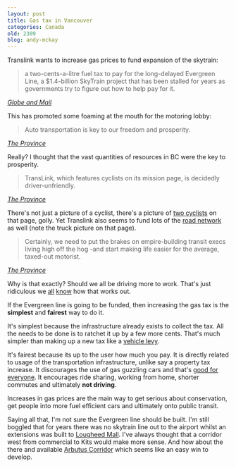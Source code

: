 ```yaml
---
layout: post
title: Gas tax in Vancouver
categories: Canada
old: 2309
blog: andy-mckay
---
```

<p>Translink wants to increase gas prices to fund expansion of the skytrain:</p>
<blockquote>a two-cents-a-litre fuel tax to pay for the long-delayed Evergreen Line, a $1.4-billion SkyTrain project that has been stalled for years as governments try to figure out how to help pay for it.</blockquote>
<cite><a href="http://www.theglobeandmail.com/news/national/british-columbia/bc-politics/mayors-propose-gas-tax-to-fund-transit-line/article2088944/">Globe and Mail</a></cite>
<p>This has promoted some foaming at the mouth for the motoring lobby:</p>
<blockquote>Auto transportation is key to our freedom and prosperity.</blockquote>
<cite><a href="http://www.theprovince.com/news/vancouver/speaks+taxed+motorist/5082608/story.html">The Province</a></cite>
<p>Really? I thought that the vast quantities of resources in BC were the key to prosperity.</p>
<blockquote>TransLink, which features cyclists on its mission page, is decidedly driver-unfriendly.</blockquote>
<cite><a href="http://www.theprovince.com/news/vancouver/speaks+taxed+motorist/5082608/story.html">The Province</a></cite>
<p>There's not just a picture of a cyclist, there's a picture of <a href="http://www.translink.ca/en/About-TransLink/Corporate-Overview/Vision-Mission-and-Values.aspx">two cyclists</a> on that page, golly. Yet Translink also seems to fund lots of the <a href="http://www.translink.ca/en/Driving/Roads-and-Bridges.aspx">road network</a> as well (note the truck picture on that page).</p>
<blockquote>Certainly, we need to put the brakes on empire-building transit execs living high off the hog -and start making life easier for the average, taxed-out motorist.</blockquote>
<cite><a href="http://www.theprovince.com/news/vancouver/speaks+taxed+motorist/5082608/story.html">The Province</a></cite>
<p>Why is that exactly? Should we all be driving more to work. That's just ridiculous we <a href="http://cars.uk.msn.com/features/photos.aspx?cp-documentid=158229620&page=15">all</a> <a href="http://www.thestar.com/news/gta/transportation/article/787400--toronto-commuting-times-worst-of-19-major-cities-study-says">know</a> how that works out.</p>
<p>If the Evergreen line is going to be funded, then increasing the gas tax is the <b>simplest</b> and <b>fairest</b> way to do it.</p>
<p>It's simplest because the infrastructure already exists to collect the tax. All the needs to be done is to ratchet it up by a few more cents. That's much simpler than making up a new tax like a <a href="http://www.canada.com/vancouversun/news/westcoastnews/story.html?id=045c1af2-a245-4f2f-bb3f-0aab89ae6711">vehicle levy</a>.</p>
<p>It's fairest because its up to the user how much you pay. It is directly related to usage of the transportation infrastructure, unlike say a property tax increase. It discourages the use of gas guzzling cars and that's <a href="https://www.google.com/search?sourceid=chrome&ie=UTF-8&q=lower+mainland+air+quality#sclient=psy&hl=en&source=hp&q=lower+mainland+air+quality+health+costs&pbx=1&oq=lower+mainland+air+quality+health+costs&aq=f&aqi=&aql=1&gs_sm=e&gs_upl=6850l8744l2l8879l12l10l0l0l0l0l747l2474l0.1.1.5-2.1l5&bav=on.2,or.r_gc.r_pw.&fp=39b0a615b729321b&biw=996&bih=557">good for everyone</a>. It encourages ride sharing, working from home, shorter commutes and ultimately <b>not driving</b>.</p>
<p>Increases in gas prices are the main way to get serious about conservation, get people into more fuel efficient cars and ultimately onto public transit.</p>
<p>Saying all that, I'm not sure the Evergreen line should be built. I'm still boggled that for years there was no skytrain line out to the airport whilst an extensions was built to <a href="http://en.wikipedia.org/wiki/Millennium_Line">Lougheed Mall</a>. I've always thought that a corridor west from commercial to Kits would make more sense. And how about the there and available <a href="http://en.wikipedia.org/wiki/Kerrisdale">Arbutus Corridor</a> which seems like an easy win to develop.</p>